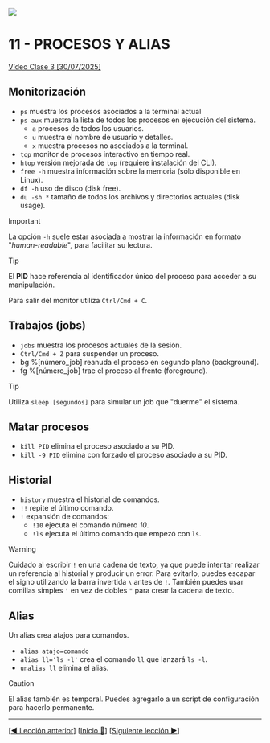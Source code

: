 ![](../Images/header.jpg)

# 11 - PROCESOS Y ALIAS

[Vídeo Clase 3 [30/07/2025]](https://www.twitch.tv/videos/2527141423)

## Monitorización

* `ps` muestra los procesos asociados a la terminal actual
* `ps aux` muestra la lista de todos los procesos en ejecución del sistema.
	* `a` procesos de todos los usuarios.
	* `u` muestra el nombre de usuario y detalles.
	* `x` muestra procesos no asociados a la terminal.
* `top` monitor de procesos interactivo en tiempo real.
* `htop` versión mejorada de `top` (requiere instalación del CLI).
* `free -h` muestra información sobre la memoria (sólo disponible en Linux).
* `df -h` uso de disco (disk free).
* `du -sh *` tamaño de todos los archivos y directorios actuales (disk usage).

> [!IMPORTANT]  
> 
> La opción `-h` suele estar asociada a mostrar la información en formato "*human-readable*", para facilitar su lectura.

> [!TIP]
> 
> El **PID** hace referencia al identificador único del proceso para acceder a su manipulación.
> 
> Para salir del monitor utiliza `Ctrl/Cmd + C`.

## Trabajos (jobs)

* `jobs` muestra los procesos actuales de la sesión.
* `Ctrl/Cmd + Z` para suspender un proceso.
* bg %[número_job] reanuda el proceso en segundo plano (background).
* fg %[número_job] trae el proceso al frente (foreground).


> [!TIP]
> 
> Utiliza `sleep [segundos]` para simular un job que "duerme" el sistema.

## Matar procesos

* `kill PID` elimina el proceso asociado a su PID.
* `kill -9 PID` elimina con forzado el proceso asociado a su PID.

## Historial

* `history` muestra el historial de comandos.
* `!!` repite el último comando.
* `!` expansión de comandos:
	* `!10` ejecuta el comando número *10*.
	* `!ls` ejecuta el último comando que empezó con `ls`.

> [!WARNING] 
>  
> Cuidado al escribir `!` en una cadena de texto, ya que puede intentar realizar un referencia al historial y producir un error. Para evitarlo, puedes escapar el signo utilizando la barra invertida `\` antes de `!`. También puedes usar comillas simples `'` en vez de dobles `"` para crear la cadena de texto.

## Alias

Un alias crea atajos para comandos.

* `alias atajo=comando`
* `alias ll='ls -l'` crea el comando `ll` que lanzará `ls -l`.
* `unalias ll` elimina el alias.

> [!CAUTION]
> 
> El alias también es temporal. Puedes agregarlo a un script de configuración para hacerlo permanente.

---

[[◀️ Lección anterior](./10_SYSTEM_ADMIN_EXERCISES.md)] [[Inicio 🔼](../README.md)] [[Siguiente lección ▶️](./12_PROCESS_EXERCISES.md)]